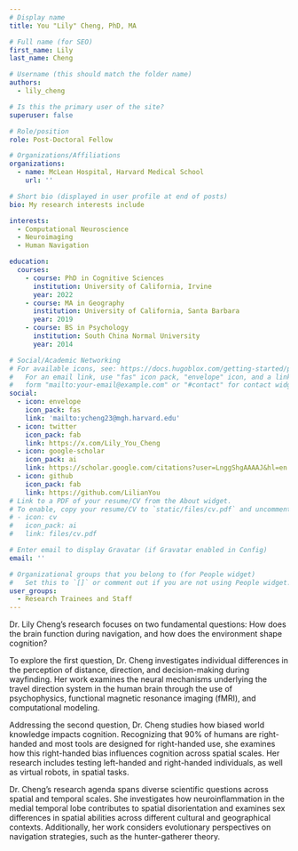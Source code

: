 ```yaml
---
# Display name
title: You "Lily" Cheng, PhD, MA

# Full name (for SEO)
first_name: Lily
last_name: Cheng

# Username (this should match the folder name)
authors:
  - lily_cheng

# Is this the primary user of the site?
superuser: false

# Role/position
role: Post-Doctoral Fellow

# Organizations/Affiliations
organizations:
  - name: McLean Hospital, Harvard Medical School
    url: ''

# Short bio (displayed in user profile at end of posts)
bio: My research interests include 

interests:
  - Computational Neuroscience
  - Neuroimaging
  - Human Navigation

education:
  courses:
    - course: PhD in Cognitive Sciences
      institution: University of California, Irvine
      year: 2022
    - course: MA in Geography
      institution: University of California, Santa Barbara
      year: 2019
    - course: BS in Psychology
      institution: South China Normal University
      year: 2014

# Social/Academic Networking
# For available icons, see: https://docs.hugoblox.com/getting-started/page-builder/#icons
#   For an email link, use "fas" icon pack, "envelope" icon, and a link in the
#   form "mailto:your-email@example.com" or "#contact" for contact widget.
social:
  - icon: envelope
    icon_pack: fas
    link: 'mailto:ycheng23@mgh.harvard.edu'
  - icon: twitter
    icon_pack: fab
    link: https://x.com/Lily_You_Cheng
  - icon: google-scholar
    icon_pack: ai
    link: https://scholar.google.com/citations?user=LnggShgAAAAJ&hl=en
  - icon: github
    icon_pack: fab
    link: https://github.com/LilianYou
# Link to a PDF of your resume/CV from the About widget.
# To enable, copy your resume/CV to `static/files/cv.pdf` and uncomment the lines below.
# - icon: cv
#   icon_pack: ai
#   link: files/cv.pdf

# Enter email to display Gravatar (if Gravatar enabled in Config)
email: ''

# Organizational groups that you belong to (for People widget)
#   Set this to `[]` or comment out if you are not using People widget.
user_groups:
  - Research Trainees and Staff
---
```


Dr. Lily Cheng’s research focuses on two fundamental questions: How does the brain function during navigation, and how does the environment shape cognition?

To explore the first question, Dr. Cheng investigates individual differences in the perception of distance, direction, and decision-making during wayfinding. Her work examines the neural mechanisms underlying the travel direction system in the human brain through the use of psychophysics, functional magnetic resonance imaging (fMRI), and computational modeling.

Addressing the second question, Dr. Cheng studies how biased world knowledge impacts cognition. Recognizing that 90% of humans are right-handed and most tools are designed for right-handed use, she examines how this right-handed bias influences cognition across spatial scales. Her research includes testing left-handed and right-handed individuals, as well as virtual robots, in spatial tasks.

Dr. Cheng’s research agenda spans diverse scientific questions across spatial and temporal scales. She investigates how neuroinflammation in the medial temporal lobe contributes to spatial disorientation and examines sex differences in spatial abilities across different cultural and geographical contexts. Additionally, her work considers evolutionary perspectives on navigation strategies, such as the hunter-gatherer theory.

